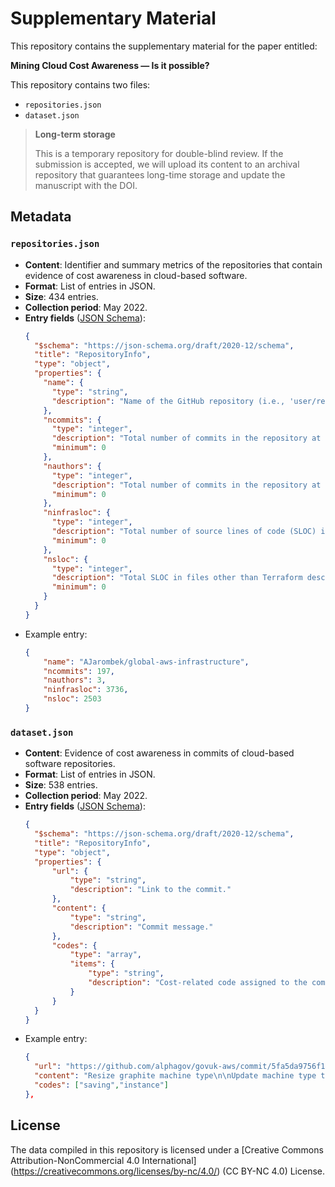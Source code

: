 # Supplementary Material

This repository contains the supplementary material for the paper entitled:

**Mining Cloud Cost Awareness — Is it possible?**

This repository contains two files:
- `repositories.json`
- `dataset.json`

> **Long-term storage**
> 
> This is a temporary repository for double-blind review. If the submission is accepted, we will upload its content to an archival repository that guarantees long-time storage and update the manuscript with the DOI.

## Metadata

### **`repositories.json`**

- **Content**: Identifier and summary metrics of the repositories that contain evidence of cost awareness in cloud-based software.
- **Format**: List of entries in JSON.
- **Size**: 434 entries.
- **Collection period**: May 2022.
- **Entry fields** ([JSON Schema](https://json-schema.org/)):
  ```json
  {
    "$schema": "https://json-schema.org/draft/2020-12/schema",
    "title": "RepositoryInfo",
    "type": "object",
    "properties": {
      "name": {
        "type": "string",
        "description": "Name of the GitHub repository (i.e., 'user/repository-name')."
      },
      "ncommits": {
        "type": "integer",
        "description": "Total number of commits in the repository at the time of collection.",
        "minimum": 0
      },
      "nauthors": {
        "type": "integer",
        "description": "Total number of commits in the repository at the time of collection.",
        "minimum": 0
      },
      "ninfrasloc": {
        "type": "integer",
        "description": "Total number of source lines of code (SLOC) in Terraform descriptor files (i.e., deployment infrastructure as code, IaC) at the time of collection.",
        "minimum": 0
      },
      "nsloc": {
        "type": "integer",
        "description": "Total SLOC in files other than Terraform descriptors at the time of collection.",
        "minimum": 0
      }
    }
  }
  ```
- Example entry:
  ```json
  {
      "name": "AJarombek/global-aws-infrastructure",
      "ncommits": 197,
      "nauthors": 3,
      "ninfrasloc": 3736,
      "nsloc": 2503
  }
  ```

### **`dataset.json`**

- **Content**: Evidence of cost awareness in commits of cloud-based software repositories.
- **Format**: List of entries in JSON.
- **Size**: 538 entries.
- **Collection period**: May 2022.
- **Entry fields** ([JSON Schema](https://json-schema.org/)):
  ```json
  {
    "$schema": "https://json-schema.org/draft/2020-12/schema",
    "title": "RepositoryInfo",
    "type": "object",
    "properties": {
        "url": {
            "type": "string",
            "description": "Link to the commit."
        },
        "content": {
            "type": "string",
            "description": "Commit message."
        },
        "codes": {
            "type": "array",
            "items": {
                "type": "string",
                "description": "Cost-related code assigned to the commit message."
            }
        }
    }
  }
  ```
- Example entry:
  ```json
  {
    "url": "https://github.com/alphagov/govuk-aws/commit/5fa5da9756f12559b490217dd5b173db48e7f2a9",
    "content": "Resize graphite machine type\n\nUpdate machine type to m5.xlarge. It should be cheaper, we tried to\nresize it before but it didn't work because of disk labels. Trying again\nafter the 'Device' tag was added to the EBS volume.",
    "codes": ["saving","instance"]
  },
  ```

## License

The data compiled in this repository is licensed under a [Creative Commons Attribution-NonCommercial 4.0 International]
(https://creativecommons.org/licenses/by-nc/4.0/) (CC BY-NC 4.0) License.


